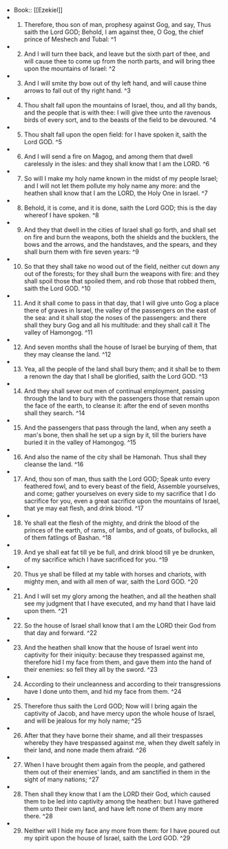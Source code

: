 - Book:: [[Ezekiel]]
- 1. Therefore, thou son of man, prophesy against Gog, and say, Thus saith the Lord GOD; Behold, I am against thee, O Gog, the chief prince of Meshech and Tubal: ^1
- 2. And I will turn thee back, and leave but the sixth part of thee, and will cause thee to come up from the north parts, and will bring thee upon the mountains of Israel: ^2
- 3. And I will smite thy bow out of thy left hand, and will cause thine arrows to fall out of thy right hand. ^3
- 4. Thou shalt fall upon the mountains of Israel, thou, and all thy bands, and the people that is with thee: I will give thee unto the ravenous birds of every sort, and to the beasts of the field to be devoured. ^4
- 5. Thou shalt fall upon the open field: for I have spoken it, saith the Lord GOD. ^5
- 6. And I will send a fire on Magog, and among them that dwell carelessly in the isles: and they shall know that I am the LORD. ^6
- 7. So will I make my holy name known in the midst of my people Israel; and I will not let them pollute my holy name any more: and the heathen shall know that I am the LORD, the Holy One in Israel. ^7
- 8. Behold, it is come, and it is done, saith the Lord GOD; this is the day whereof I have spoken. ^8
- 9. And they that dwell in the cities of Israel shall go forth, and shall set on fire and burn the weapons, both the shields and the bucklers, the bows and the arrows, and the handstaves, and the spears, and they shall burn them with fire seven years: ^9
- 10. So that they shall take no wood out of the field, neither cut down any out of the forests; for they shall burn the weapons with fire: and they shall spoil those that spoiled them, and rob those that robbed them, saith the Lord GOD. ^10
- 11. And it shall come to pass in that day, that I will give unto Gog a place there of graves in Israel, the valley of the passengers on the east of the sea: and it shall stop the noses of the passengers: and there shall they bury Gog and all his multitude: and they shall call it The valley of Hamongog. ^11
- 12. And seven months shall the house of Israel be burying of them, that they may cleanse the land. ^12
- 13. Yea, all the people of the land shall bury them; and it shall be to them a renown the day that I shall be glorified, saith the Lord GOD. ^13
- 14. And they shall sever out men of continual employment, passing through the land to bury with the passengers those that remain upon the face of the earth, to cleanse it: after the end of seven months shall they search. ^14
- 15. And the passengers that pass through the land, when any seeth a man's bone, then shall he set up a sign by it, till the buriers have buried it in the valley of Hamongog. ^15
- 16. And also the name of the city shall be Hamonah. Thus shall they cleanse the land. ^16
- 17. And, thou son of man, thus saith the Lord GOD; Speak unto every feathered fowl, and to every beast of the field, Assemble yourselves, and come; gather yourselves on every side to my sacrifice that I do sacrifice for you, even a great sacrifice upon the mountains of Israel, that ye may eat flesh, and drink blood. ^17
- 18. Ye shall eat the flesh of the mighty, and drink the blood of the princes of the earth, of rams, of lambs, and of goats, of bullocks, all of them fatlings of Bashan. ^18
- 19. And ye shall eat fat till ye be full, and drink blood till ye be drunken, of my sacrifice which I have sacrificed for you. ^19
- 20. Thus ye shall be filled at my table with horses and chariots, with mighty men, and with all men of war, saith the Lord GOD. ^20
- 21. And I will set my glory among the heathen, and all the heathen shall see my judgment that I have executed, and my hand that I have laid upon them. ^21
- 22. So the house of Israel shall know that I am the LORD their God from that day and forward. ^22
- 23. And the heathen shall know that the house of Israel went into captivity for their iniquity: because they trespassed against me, therefore hid I my face from them, and gave them into the hand of their enemies: so fell they all by the sword. ^23
- 24. According to their uncleanness and according to their transgressions have I done unto them, and hid my face from them. ^24
- 25. Therefore thus saith the Lord GOD; Now will I bring again the captivity of Jacob, and have mercy upon the whole house of Israel, and will be jealous for my holy name; ^25
- 26. After that they have borne their shame, and all their trespasses whereby they have trespassed against me, when they dwelt safely in their land, and none made them afraid. ^26
- 27. When I have brought them again from the people, and gathered them out of their enemies' lands, and am sanctified in them in the sight of many nations; ^27
- 28. Then shall they know that I am the LORD their God, which caused them to be led into captivity among the heathen: but I have gathered them unto their own land, and have left none of them any more there. ^28
- 29. Neither will I hide my face any more from them: for I have poured out my spirit upon the house of Israel, saith the Lord GOD. ^29
